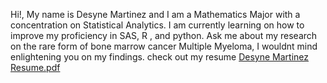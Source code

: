 Hi!, My name is Desyne Martinez and I am a Mathematics Major with a concentration on Statistical Analytics.
I am currently learning on how to improve my proficiency in SAS, R , and python. 
Ask me about my research on the rare form of bone marrow cancer Multiple Myeloma, I wouldnt mind enlightening you on my findings.
check out my resume  [Desyne Martinez Resume.pdf](https://github.com/DesyneMartinez/DesyneMartinez/files/13292025/Desyne.Martinez.Resume.pdf)
